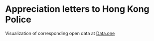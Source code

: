 # Appreciation letters to Hong Kong Police

Visualization of corresponding open data at [Data.one](https://data.gov.hk/en-data/dataset/hk-hkpf-data15q2-appreciation-from-public-letters)
